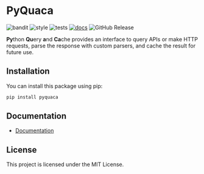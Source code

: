 # PyQuaca
![bandit](https://github.com/taylorhmorris/pyquaca/actions/workflows/bandit.yml/badge.svg?event=push)
![style](https://github.com/taylorhmorris/pyquaca/actions/workflows/lint.yml/badge.svg?event=push)
![tests](https://github.com/taylorhmorris/pyquaca/actions/workflows/tests.yml/badge.svg?event=push)
[![docs](https://github.com/taylorhmorris/pyquaca/actions/workflows/docs.yml/badge.svg?event=push)](https://taylorhmorris.github.io/pyquaca/)
![GitHub Release](https://img.shields.io/github/v/release/taylorhmorris/pyquaca?sort=semver)



**Py**thon **Qu**ery **a**nd **Ca**che provides an interface to query APIs or make HTTP requests, parse the response with custom parsers, and cache the result for future use.

## Installation

You can install this package using pip:

```bash
pip install pyquaca
```

## Documentation

- [Documentation](https://taylorhmorris.github.io/pyquaca/)

## License

This project is licensed under the MIT License.
